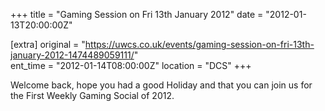 +++
title = "Gaming Session on Fri 13th January 2012"
date = "2012-01-13T20:00:00Z"

[extra]
original = "https://uwcs.co.uk/events/gaming-session-on-fri-13th-january-2012-1474489059111/"    
ent_time = "2012-01-14T08:00:00Z"
location = "DCS"
+++

Welcome back, hope you had a good Holiday and that you can join us for the First Weekly Gaming Social of 2012.

